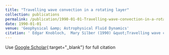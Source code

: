 ```yaml
---
title: "Travelling wave convection in a rotating layer"
collection: publications
permalink: /publication/1990-01-01-Travelling-wave-convection-in-a-rotating-layer
date: 1990-01-01
venue: 'Geophysical &amp; Astrophysical Fluid Dynamics'
citation: ' Edgar Knobloch,  Mary Silber (1990) &quot;Travelling wave convection in a rotating layer.&quot; <i>Geophysical &amp;amp; Astrophysical Fluid Dynamics</i>. 51, 195--209.'
---
```

Use [Google Scholar](https://scholar.google.com/scholar?q=Travelling+wave+convection+in+a+rotating+layer){:target="_blank"} for full citation